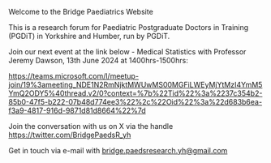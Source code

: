 Welcome to the Bridge Paediatrics Website

This is a research forum for Paediatric Postgraduate Doctors in Training (PGDiT) in Yorkshire and Humber, run by PGDiT.

Join our next event at the link below - Medical Statistics with Professor Jeremy Dawson, 13th June 2024 at 1400hrs-1500hrs:

https://teams.microsoft.com/l/meetup-join/19%3ameeting_NDE1N2RmNjktMWUwMS00MGFiLWEyMjYtMzI4YmM5YmQ2ODY5%40thread.v2/0?context=%7b%22Tid%22%3a%2237c354b2-85b0-47f5-b222-07b48d774ee3%22%2c%22Oid%22%3a%22d683b6ea-f3a9-4817-916d-9871d81d8664%22%7d

Join the conversation with us on X via the handle https://twitter.com/BridgePaedsR_yh

Get in touch via e-mail with bridge.paedsresearch.yh@gmail.com
